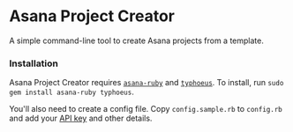 # Asana Project Creator

A simple command-line tool to create Asana projects from a template.

### Installation
Asana Project Creator requires [`asana-ruby`](https://rubygems.org/gems/asana-ruby) and [`typhoeus`](https://github.com/typhoeus/typhoeus). To install, run `sudo gem install asana-ruby typhoeus`.

You'll also need to create a config file. Copy `config.sample.rb` to `config.rb` and add your [API key](http://app.asana.com/-/account_api) and other details.